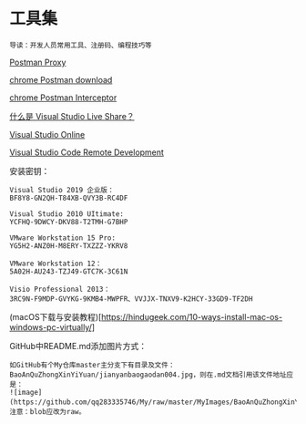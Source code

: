 ﻿# 工具集
```
导读：开发人员常用工具、注册码、编程技巧等
```

[Postman Proxy](https://learning.getpostman.com/docs/postman/sending_api_requests/proxy/)

[chrome Postman download](https://chrome.google.com/webstore/detail/postman/fhbjgbiflinjbdggehcddcbncdddomop/related)

[chrome Postman Interceptor](https://chrome.google.com/webstore/detail/postman-interceptor/aicmkgpgakddgnaphhhpliifpcfhicfo/) 

[什么是 Visual Studio Live Share？](https://docs.microsoft.com/zh-cn/visualstudio/liveshare/)

[Visual Studio Online](https://visualstudio.microsoft.com/zh-hans/services/visual-studio-online/)

[Visual Studio Code Remote Development]()

安装密钥：
```
Visual Studio 2019 企业版：
BF8Y8-GN2QH-T84XB-QVY3B-RC4DF

Visual Studio 2010 UItimate:
YCFHQ-9DWCY-DKV88-T2TMH-G7BHP

VMware Workstation 15 Pro:
YG5H2-ANZ0H-M8ERY-TXZZZ-YKRV8 

VMware Workstation 12：
5A02H-AU243-TZJ49-GTC7K-3C61N

Visio Professional 2013：
3RC9N-F9MDP-GVYKG-9KMB4-MWPFR、VVJJX-TNXV9-K2HCY-33GD9-TF2DH
```

(macOS下载与安装教程)[https://hindugeek.com/10-ways-install-mac-os-windows-pc-virtually/]

GitHub中README.md添加图片方式：
```
如GitHub有个My仓库master主分支下有目录及文件：BaoAnQuZhongXinYiYuan/jianyanbaogaodan004.jpg，则在.md文档引用该文件地址应是：
![image](https://github.com/qq283335746/My/raw/master/MyImages/BaoAnQuZhongXinYiYuan/jianyanbaogaodan004.jpg)，注意：blob应改为raw。
```